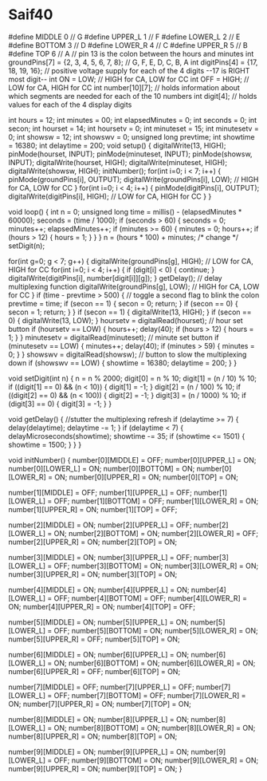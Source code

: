 # Saif40
#define MIDDLE 0 // G
#define UPPER_L 1 // F
#define LOWER_L 2 // E
#define BOTTOM 3 // D
#define LOWER_R 4 // C
#define UPPER_R 5 // B
#define TOP 6 // A
// pin 13 is the colon between the hours and minutes
int groundPins[7] = {2, 3, 4, 5, 6, 7, 8}; // G, F, E, D, C, B, A
int digitPins[4] = {17, 18, 19, 16}; // positive voltage supply for each of the 4 digits --17 is RIGHT most digit--
int ON = LOW; // HIGH for CA, LOW for CC
int OFF = HIGH; // LOW for CA, HIGH for CC
int number[10][7]; // holds information about which segments are needed for each of the 10 numbers
int digit[4]; // holds values for each of the 4 display digits

int hours = 12;
int minutes = 00;
int elapsedMinutes = 0;
int seconds = 0;
int secon;
int hourset = 14;
int hoursetv = 0;
int minuteset = 15;
int minutesetv = 0;
int showsw = 12;
int showswv = 0;
unsigned long prevtime;
int showtime = 16380;
int delaytime = 200;
void setup()
{
  digitalWrite(13, HIGH);
  pinMode(hourset, INPUT);
  pinMode(minuteset, INPUT);
  pinMode(showsw, INPUT);
  digitalWrite(hourset, HIGH);
  digitalWrite(minuteset, HIGH);
  digitalWrite(showsw, HIGH);
  initNumber();
  for(int i=0; i < 7; i++) {
    pinMode(groundPins[i], OUTPUT);
    digitalWrite(groundPins[i], LOW); // HIGH for CA, LOW for CC
  }
  for(int i=0; i < 4; i++) {
    pinMode(digitPins[i], OUTPUT);
    digitalWrite(digitPins[i], HIGH); // LOW for CA, HIGH for CC
  }
}

void loop() {
  int n = 0;
  unsigned long time = millis() - (elapsedMinutes * 60000);
  seconds = (time / 1000);
  if (seconds > 60) {
    seconds = 0;
    minutes++;
    elapsedMinutes++;
    if (minutes >= 60) {
      minutes = 0;
      hours++;
      if (hours > 12) {
        hours = 1;
      }
    }
  }
  n = (hours * 100) + minutes;   /* change  */
  setDigit(n);

  for(int g=0; g < 7; g++) {
    digitalWrite(groundPins[g], HIGH); // LOW for CA, HIGH for CC
    for(int i=0; i < 4; i++) {
      if (digit[i] < 0) {
        continue;
      }
      digitalWrite(digitPins[i], number[digit[i]][g]);
    }
    getDelay(); // delay multiplexing function
    digitalWrite(groundPins[g], LOW); // HIGH for CA, LOW for CC
  }
  if (time - prevtime > 500) { // toggle a second flag to blink the colon
    prevtime = time;
    if (secon == 1) {
      secon = 0;
      return;
    }
    if (secon == 0) {
      secon = 1;
      return;
    }
  }
if (secon == 1) {
  digitalWrite(13, HIGH);
}
if (secon == 0) {
  digitalWrite(13, LOW);
}
hoursetv = digitalRead(hourset); // hour set button
if (hoursetv == LOW) {
hours++;
delay(40);
if (hours > 12) {
  hours = 1;
}
}
minutesetv = digitalRead(minuteset); // minute set button
if (minutesetv == LOW) {
minutes++;
delay(40);
if (minutes > 59) {
  minutes = 0;
}
}
showswv = digitalRead(showsw); // button to slow the multiplexing down
if (showswv == LOW) {
showtime = 16380;
delaytime = 200;
}
}

void setDigit(int n) {
  n = n % 2000;
  digit[0] = n % 10;
  digit[1] = (n / 10) % 10;
  if ((digit[1] == 0) && (n < 10)) {
    digit[1] = -1;
  }
  digit[2] = (n / 100) % 10;
  if ((digit[2] == 0) && (n < 100)) {
    digit[2] = -1;
  }
  digit[3] = (n / 1000) % 10;
  if (digit[3] == 0) {
    digit[3] = -1;
  }
}

void getDelay() { //stutter the multiplexing refresh
  if (delaytime >= 7) {
  delay(delaytime);
  delaytime -= 1;
}
  if (delaytime < 7) {
  delayMicroseconds(showtime);
  showtime -= 35;
  if (showtime <= 1501) {
  showtime = 1500;
  }
  }
} 

void initNumber() {
  number[0][MIDDLE]  = OFF;
  number[0][UPPER_L] = ON;
  number[0][LOWER_L] = ON;
  number[0][BOTTOM]  = ON;
  number[0][LOWER_R] = ON;
  number[0][UPPER_R] = ON;
  number[0][TOP]     = ON;

  number[1][MIDDLE]  = OFF;
  number[1][UPPER_L] = OFF;
  number[1][LOWER_L] = OFF;
  number[1][BOTTOM]  = OFF;
  number[1][LOWER_R] = ON;
  number[1][UPPER_R] = ON;
  number[1][TOP]     = OFF;

  number[2][MIDDLE]  = ON;
  number[2][UPPER_L] = OFF;
  number[2][LOWER_L] = ON;
  number[2][BOTTOM]  = ON;
  number[2][LOWER_R] = OFF;
  number[2][UPPER_R] = ON;
  number[2][TOP]     = ON;

  number[3][MIDDLE]  = ON;
  number[3][UPPER_L] = OFF;
  number[3][LOWER_L] = OFF;
  number[3][BOTTOM]  = ON;
  number[3][LOWER_R] = ON;
  number[3][UPPER_R] = ON;
  number[3][TOP]     = ON;

  number[4][MIDDLE]  = ON;
  number[4][UPPER_L] = ON;
  number[4][LOWER_L] = OFF;
  number[4][BOTTOM]  = OFF;
  number[4][LOWER_R] = ON;
  number[4][UPPER_R] = ON;
  number[4][TOP]     = OFF;

  number[5][MIDDLE]  = ON;
  number[5][UPPER_L] = ON;
  number[5][LOWER_L] = OFF;
  number[5][BOTTOM]  = ON;
  number[5][LOWER_R] = ON;
  number[5][UPPER_R] = OFF;
  number[5][TOP]     = ON;

  number[6][MIDDLE]  = ON;
  number[6][UPPER_L] = ON;
  number[6][LOWER_L] = ON;
  number[6][BOTTOM]  = ON;
  number[6][LOWER_R] = ON;
  number[6][UPPER_R] = OFF;
  number[6][TOP]     = ON;

  number[7][MIDDLE]  = OFF;
  number[7][UPPER_L] = OFF;
  number[7][LOWER_L] = OFF;
  number[7][BOTTOM]  = OFF;
  number[7][LOWER_R] = ON;
  number[7][UPPER_R] = ON;
  number[7][TOP]     = ON;

  number[8][MIDDLE]  = ON;
  number[8][UPPER_L] = ON;
  number[8][LOWER_L] = ON;
  number[8][BOTTOM]  = ON;
  number[8][LOWER_R] = ON;
  number[8][UPPER_R] = ON;
  number[8][TOP]     = ON;

  number[9][MIDDLE]  = ON;
  number[9][UPPER_L] = ON;
  number[9][LOWER_L] = OFF;
  number[9][BOTTOM]  = ON;
  number[9][LOWER_R] = ON;
  number[9][UPPER_R] = ON;
  number[9][TOP]     = ON;
}
